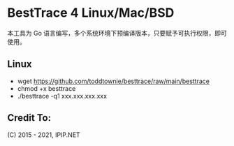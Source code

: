 # BestTrace 4 Linux/Mac/BSD

本工具为 Go 语言编写，多个系统环境下预编译版本，只要赋予可执行权限，即可使用。

## Linux
- wget https://github.com/toddtownie/besttrace/raw/main/besttrace
- chmod +x besttrace
- ./besttrace -q1 xxx.xxx.xxx.xxx

## Credit To: 
(C) 2015 - 2021, IPIP.NET
